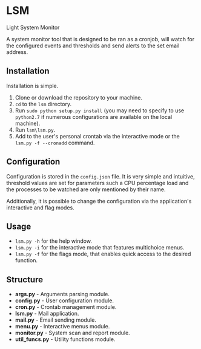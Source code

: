 # LSM
Light System Monitor

A system monitor tool that is designed to be ran as a cronjob, will watch for the configured events and thresholds and send alerts to the set email address.

## Installation

Installation is simple.
1. Clone or download the repository to your machine.
2. `cd` to the `lsm` directory.
2. Run `sudo python setup.py install` (you may need to specify to use `python2.7` if numerous configurations are available on the local machine).
3. Run `lsm\lsm.py`.
3. Add to the user's personal crontab via the interactive mode or the `lsm.py -f --cronadd` command.

## Configuration

Configuration is stored in the `config.json` file.
It is very simple and intuitive, threshold values are set for parameters such a CPU percentage load
and the processes to be watched are only mentioned by their name.

Additionally, it is possible to change the configuration via the application's interactive and flag modes.

## Usage

* `lsm.py -h` for the help window.
* `lsm.py -i` for the interactive mode that features multichoice menus.
* `lsm.py -f` for the flags mode, that enables quick access to the desired function.

## Structure

* **args.py** - Arguments parsing module.
* **config.py** - User configuration module.
* **cron.py** - Crontab management module.
* **lsm.py** - Mail application.
* **mail.py** - Email sending module.
* **menu.py** - Interactive menus module.
* **monitor.py** - System scan and report module.
* **util_funcs.py** - Utility functions module.
